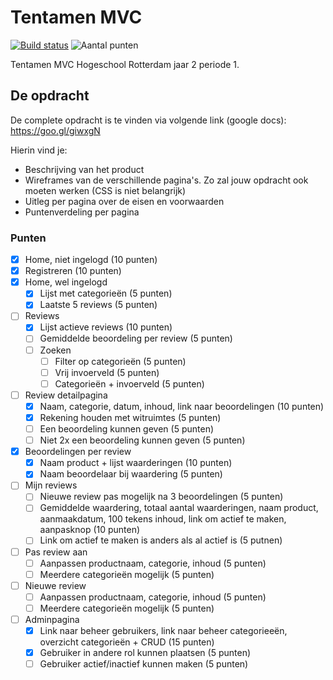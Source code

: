 ﻿# Tentamen MVC
[![Build status](https://img.shields.io/appveyor/ci/bartlangelaan/tentamen.svg)](https://ci.appveyor.com/project/BartLangelaan/tentamen)
![Aantal punten](https://img.shields.io/badge/aantal%20punten-90%2F95-red.svg)

Tentamen MVC Hogeschool Rotterdam jaar 2 periode 1.

## De opdracht
De complete opdracht is te vinden via volgende link (google docs): https://goo.gl/giwxgN

Hierin vind je:

- Beschrijving van het product
- Wireframes van de verschillende pagina's. Zo zal jouw opdracht ook moeten werken (CSS is niet belangrijk)
- Uitleg per pagina over de eisen en voorwaarden
- Puntenverdeling per pagina

### Punten

- [x] Home, niet ingelogd (10 punten)
- [x] Registreren (10 punten)
- [x] Home, wel ingelogd
  - [x] Lijst met categorieën (5 punten)
  - [x] Laatste 5 reviews (5 punten)
- [ ] Reviews
  - [x] Lijst actieve reviews (10 punten)
  - [ ] Gemiddelde beoordeling per review (5 punten)
  - [ ] Zoeken
    - [ ] Filter op categorieën (5 punten)
    - [ ] Vrij invoerveld (5 punten)
    - [ ] Categorieën + invoerveld (5 punten)
- [ ] Review detailpagina
  - [x] Naam, categorie, datum, inhoud, link naar beoordelingen (10 punten)
  - [x] Rekening houden met witruimtes (5 punten)
  - [ ] Een beoordeling kunnen geven (5 punten)
  - [ ] Niet 2x een beoordeling kunnen geven (5 punten)
- [x] Beoordelingen per review
  - [x] Naam product + lijst waarderingen (10 punten)
  - [x] Naam beoordelaar bij waardering (5 punten)
- [ ] Mijn reviews
  - [ ] Nieuwe review pas mogelijk na 3 beoordelingen (5 punten)
  - [ ] Gemiddelde waardering, totaal aantal waarderingen, naam product, aanmaakdatum, 100 tekens inhoud, link om actief te maken, aanpasknop (10 punten)
  - [ ] Link om actief te maken is anders als al actief is (5 putnen)
- [ ] Pas review aan
  - [ ] Aanpassen productnaam, categorie, inhoud (5 punten)
  - [ ] Meerdere categorieën mogelijk (5 punten)
- [ ] Nieuwe review
  - [ ] Aanpassen productnaam, categorie, inhoud (5 punten)
  - [ ] Meerdere categorieën mogelijk (5 punten)
- [ ] Adminpagina
  - [x] Link naar beheer gebruikers, link naar beheer categorieeën, overzicht categorieën + CRUD (15 punten)
  - [x] Gebruiker in andere rol kunnen plaatsen (5 punten)
  - [ ] Gebruiker actief/inactief kunnen maken (5 punten)
